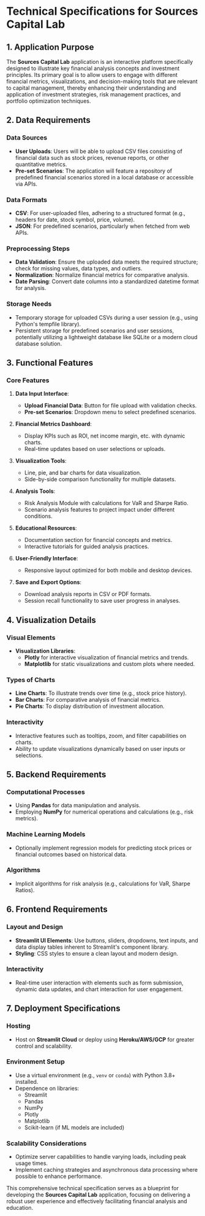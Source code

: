 # Technical Specifications for Sources Capital Lab

## 1. Application Purpose
The **Sources Capital Lab** application is an interactive platform specifically designed to illustrate key financial analysis concepts and investment principles. Its primary goal is to allow users to engage with different financial metrics, visualizations, and decision-making tools that are relevant to capital management, thereby enhancing their understanding and application of investment strategies, risk management practices, and portfolio optimization techniques.

## 2. Data Requirements

### Data Sources
- **User Uploads**: Users will be able to upload CSV files consisting of financial data such as stock prices, revenue reports, or other quantitative metrics.
- **Pre-set Scenarios**: The application will feature a repository of predefined financial scenarios stored in a local database or accessible via APIs.

### Data Formats
- **CSV**: For user-uploaded files, adhering to a structured format (e.g., headers for date, stock symbol, price, volume).
- **JSON**: For predefined scenarios, particularly when fetched from web APIs.

### Preprocessing Steps
- **Data Validation**: Ensure the uploaded data meets the required structure; check for missing values, data types, and outliers.
- **Normalization**: Normalize financial metrics for comparative analysis.
- **Date Parsing**: Convert date columns into a standardized datetime format for analysis.

### Storage Needs
- Temporary storage for uploaded CSVs during a user session (e.g., using Python's tempfile library).
- Persistent storage for predefined scenarios and user sessions, potentially utilizing a lightweight database like SQLite or a modern cloud database solution.

## 3. Functional Features

### Core Features
1. **Data Input Interface**:
   - **Upload Financial Data**: Button for file upload with validation checks.
   - **Pre-set Scenarios**: Dropdown menu to select predefined scenarios.

2. **Financial Metrics Dashboard**:
   - Display KPIs such as ROI, net income margin, etc. with dynamic charts.
   - Real-time updates based on user selections or uploads.

3. **Visualization Tools**:
   - Line, pie, and bar charts for data visualization.
   - Side-by-side comparison functionality for multiple datasets.

4. **Analysis Tools**:
   - Risk Analysis Module with calculations for VaR and Sharpe Ratio.
   - Scenario analysis features to project impact under different conditions.

5. **Educational Resources**:
   - Documentation section for financial concepts and metrics.
   - Interactive tutorials for guided analysis practices.

6. **User-Friendly Interface**:
   - Responsive layout optimized for both mobile and desktop devices.

7. **Save and Export Options**:
   - Download analysis reports in CSV or PDF formats.
   - Session recall functionality to save user progress in analyses.

## 4. Visualization Details

### Visual Elements
- **Visualization Libraries**: 
  - **Plotly** for interactive visualization of financial metrics and trends.
  - **Matplotlib** for static visualizations and custom plots where needed.

### Types of Charts
- **Line Charts**: To illustrate trends over time (e.g., stock price history).
- **Bar Charts**: For comparative analysis of financial metrics.
- **Pie Charts**: To display distribution of investment allocation.
  
### Interactivity
- Interactive features such as tooltips, zoom, and filter capabilities on charts.
- Ability to update visualizations dynamically based on user inputs or selections.

## 5. Backend Requirements

### Computational Processes
- Using **Pandas** for data manipulation and analysis.
- Employing **NumPy** for numerical operations and calculations (e.g., risk metrics).

### Machine Learning Models
- Optionally implement regression models for predicting stock prices or financial outcomes based on historical data.

### Algorithms
- Implicit algorithms for risk analysis (e.g., calculations for VaR, Sharpe Ratios).

## 6. Frontend Requirements

### Layout and Design
- **Streamlit UI Elements**: Use buttons, sliders, dropdowns, text inputs, and data display tables inherent to Streamlit's component library.
- **Styling**: CSS styles to ensure a clean layout and modern design.

### Interactivity
- Real-time user interaction with elements such as form submission, dynamic data updates, and chart interaction for user engagement.

## 7. Deployment Specifications

### Hosting
- Host on **Streamlit Cloud** or deploy using **Heroku/AWS/GCP** for greater control and scalability.

### Environment Setup
- Use a virtual environment (e.g., `venv` or `conda`) with Python 3.8+ installed.
- Dependence on libraries:
  - Streamlit
  - Pandas
  - NumPy
  - Plotly
  - Matplotlib
  - Scikit-learn (if ML models are included)

### Scalability Considerations
- Optimize server capabilities to handle varying loads, including peak usage times.
- Implement caching strategies and asynchronous data processing where possible to enhance performance.

This comprehensive technical specification serves as a blueprint for developing the **Sources Capital Lab** application, focusing on delivering a robust user experience and effectively facilitating financial analysis and education.